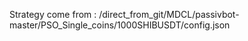 Strategy come from : /direct_from_git/MDCL/passivbot-master/PSO_Single_coins/1000SHIBUSDT/config.json